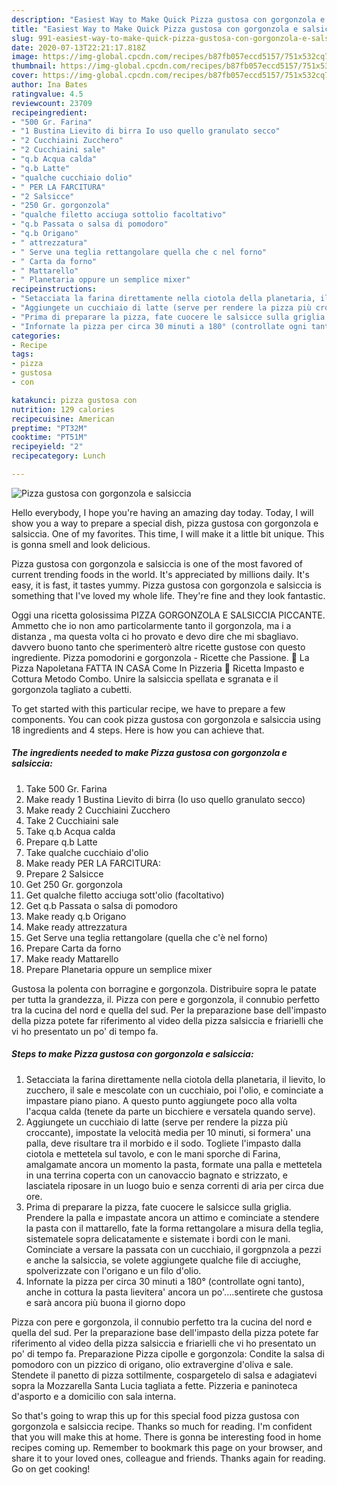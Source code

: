 ```yaml
---
description: "Easiest Way to Make Quick Pizza gustosa con gorgonzola e salsiccia"
title: "Easiest Way to Make Quick Pizza gustosa con gorgonzola e salsiccia"
slug: 991-easiest-way-to-make-quick-pizza-gustosa-con-gorgonzola-e-salsiccia
date: 2020-07-13T22:21:17.818Z
image: https://img-global.cpcdn.com/recipes/b87fb057eccd5157/751x532cq70/pizza-gustosa-con-gorgonzola-e-salsiccia-recipe-main-photo.jpg
thumbnail: https://img-global.cpcdn.com/recipes/b87fb057eccd5157/751x532cq70/pizza-gustosa-con-gorgonzola-e-salsiccia-recipe-main-photo.jpg
cover: https://img-global.cpcdn.com/recipes/b87fb057eccd5157/751x532cq70/pizza-gustosa-con-gorgonzola-e-salsiccia-recipe-main-photo.jpg
author: Ina Bates
ratingvalue: 4.5
reviewcount: 23709
recipeingredient:
- "500 Gr. Farina"
- "1 Bustina Lievito di birra Io uso quello granulato secco"
- "2 Cucchiaini Zucchero"
- "2 Cucchiaini sale"
- "q.b Acqua calda"
- "q.b Latte"
- "qualche cucchiaio dolio"
- " PER LA FARCITURA"
- "2 Salsicce"
- "250 Gr. gorgonzola"
- "qualche filetto acciuga sottolio facoltativo"
- "q.b Passata o salsa di pomodoro"
- "q.b Origano"
- " attrezzatura"
- " Serve una teglia rettangolare quella che c nel forno"
- " Carta da forno"
- " Mattarello"
- " Planetaria oppure un semplice mixer"
recipeinstructions:
- "Setacciata la farina direttamente nella ciotola della planetaria, il lievito, lo zucchero, il sale e mescolate con un cucchiaio, poi l&#39;olio, e cominciate a impastare piano piano. A questo punto aggiungete poco alla volta l&#39;acqua calda (tenete da parte un bicchiere e versatela quando serve)."
- "Aggiungete un cucchiaio di latte (serve per rendere la pizza più croccante), impostate la velocità media per 10 minuti, si formera&#39; una palla, deve risultare tra il morbido e il sodo. Togliete l&#39;impasto dalla ciotola e mettetela sul tavolo, e con le mani sporche di Farina, amalgamate ancora un momento la pasta, formate una palla e mettetela in una terrina coperta con un canovaccio bagnato e strizzato, e lasciatela riposare in un luogo buio e senza correnti di aria per circa due ore."
- "Prima di preparare la pizza, fate cuocere le salsicce sulla griglia. Prendere la palla e impastate ancora un attimo e cominciate a stendere la pasta con il mattarello, fate la forma rettangolare a misura della teglia, sistematele sopra delicatamente e sistemate i bordi con le mani. Cominciate a versare la passata con un cucchiaio, il gorgpnzola a pezzi e anche la salsiccia, se volete aggiungete qualche file di acciughe, spolverizzate con l&#39;origano e un filo d&#39;olio."
- "Infornate la pizza per circa 30 minuti a 180° (controllate ogni tanto), anche in cottura la pasta lievitera&#39; ancora un po&#39;....sentirete che gustosa e sarà ancora più buona il giorno dopo"
categories:
- Recipe
tags:
- pizza
- gustosa
- con

katakunci: pizza gustosa con 
nutrition: 129 calories
recipecuisine: American
preptime: "PT32M"
cooktime: "PT51M"
recipeyield: "2"
recipecategory: Lunch

---
```



![Pizza gustosa con gorgonzola e salsiccia](https://img-global.cpcdn.com/recipes/b87fb057eccd5157/751x532cq70/pizza-gustosa-con-gorgonzola-e-salsiccia-recipe-main-photo.jpg)

Hello everybody, I hope you're having an amazing day today. Today, I will show you a way to prepare a special dish, pizza gustosa con gorgonzola e salsiccia. One of my favorites. This time, I will make it a little bit unique. This is gonna smell and look delicious.

Pizza gustosa con gorgonzola e salsiccia is one of the most favored of current trending foods in the world. It's appreciated by millions daily. It's easy, it is fast, it tastes yummy. Pizza gustosa con gorgonzola e salsiccia is something that I've loved my whole life. They're fine and they look fantastic.

Oggi una ricetta golosissima PIZZA GORGONZOLA E SALSICCIA PICCANTE. Ammetto che io non amo particolarmente tanto il gorgonzola, ma i a distanza , ma questa volta ci ho provato e devo dire che mi sbagliavo. davvero buono tanto che sperimenterò altre ricette gustose con questo ingrediente. Pizza pomodorini e gorgonzola - Ricette che Passione. 🔴 La Pizza Napoletana FATTA IN CASA Come In Pizzeria 🔴 Ricetta Impasto e Cottura Metodo Combo. Unire la salsiccia spellata e sgranata e il gorgonzola tagliato a cubetti.


To get started with this particular recipe, we have to prepare a few components. You can cook pizza gustosa con gorgonzola e salsiccia using 18 ingredients and 4 steps. Here is how you can achieve that.

<!--inarticleads1-->

##### The ingredients needed to make Pizza gustosa con gorgonzola e salsiccia:

1. Take 500 Gr. Farina
1. Make ready 1 Bustina Lievito di birra (Io uso quello granulato secco)
1. Make ready 2 Cucchiaini Zucchero
1. Take 2 Cucchiaini sale
1. Take q.b Acqua calda
1. Prepare q.b Latte
1. Take qualche cucchiaio d&#39;olio
1. Make ready  PER LA FARCITURA:
1. Prepare 2 Salsicce
1. Get 250 Gr. gorgonzola
1. Get qualche filetto acciuga sott&#39;olio (facoltativo)
1. Get q.b Passata o salsa di pomodoro
1. Make ready q.b Origano
1. Make ready  attrezzatura
1. Get  Serve una teglia rettangolare (quella che c&#39;è nel forno)
1. Prepare  Carta da forno
1. Make ready  Mattarello
1. Prepare  Planetaria oppure un semplice mixer


Gustosa la polenta con borragine e gorgonzola. Distribuire sopra le patate per tutta la grandezza, il. Pizza con pere e gorgonzola, il connubio perfetto tra la cucina del nord e quella del sud. Per la preparazione base dell&#39;impasto della pizza potete far riferimento al video della pizza salsiccia e friarielli che vi ho presentato un po&#39; di tempo fa. 

<!--inarticleads2-->

##### Steps to make Pizza gustosa con gorgonzola e salsiccia:

1. Setacciata la farina direttamente nella ciotola della planetaria, il lievito, lo zucchero, il sale e mescolate con un cucchiaio, poi l&#39;olio, e cominciate a impastare piano piano. A questo punto aggiungete poco alla volta l&#39;acqua calda (tenete da parte un bicchiere e versatela quando serve).
1. Aggiungete un cucchiaio di latte (serve per rendere la pizza più croccante), impostate la velocità media per 10 minuti, si formera&#39; una palla, deve risultare tra il morbido e il sodo. Togliete l&#39;impasto dalla ciotola e mettetela sul tavolo, e con le mani sporche di Farina, amalgamate ancora un momento la pasta, formate una palla e mettetela in una terrina coperta con un canovaccio bagnato e strizzato, e lasciatela riposare in un luogo buio e senza correnti di aria per circa due ore.
1. Prima di preparare la pizza, fate cuocere le salsicce sulla griglia. Prendere la palla e impastate ancora un attimo e cominciate a stendere la pasta con il mattarello, fate la forma rettangolare a misura della teglia, sistematele sopra delicatamente e sistemate i bordi con le mani. Cominciate a versare la passata con un cucchiaio, il gorgpnzola a pezzi e anche la salsiccia, se volete aggiungete qualche file di acciughe, spolverizzate con l&#39;origano e un filo d&#39;olio.
1. Infornate la pizza per circa 30 minuti a 180° (controllate ogni tanto), anche in cottura la pasta lievitera&#39; ancora un po&#39;....sentirete che gustosa e sarà ancora più buona il giorno dopo


Pizza con pere e gorgonzola, il connubio perfetto tra la cucina del nord e quella del sud. Per la preparazione base dell&#39;impasto della pizza potete far riferimento al video della pizza salsiccia e friarielli che vi ho presentato un po&#39; di tempo fa. Preparazione Pizza cipolle e gorgonzola: Condite la salsa di pomodoro con un pizzico di origano, olio extravergine d&#39;oliva e sale. Stendete il panetto di pizza sottilmente, cospargetelo di salsa e adagiatevi sopra la Mozzarella Santa Lucia tagliata a fette. Pizzeria e paninoteca d&#39;asporto e a domicilio con sala interna. 

So that's going to wrap this up for this special food pizza gustosa con gorgonzola e salsiccia recipe. Thanks so much for reading. I'm confident that you will make this at home. There is gonna be interesting food in home recipes coming up. Remember to bookmark this page on your browser, and share it to your loved ones, colleague and friends. Thanks again for reading. Go on get cooking!
